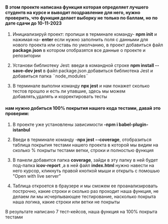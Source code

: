 #### В этом проекте написана функция которая определяет  лучшего студентв на курсе и выводит поздравление для него, нужно проверить, что функция делает выборку не только по баллам, но по дате сдачи до 10-11-2023


1. Инициализируй проект: пропиши в терминале команду- **npm init** и нажимая на- **enter** если нужно заполнить поля с данными для нового проекта или оставь по умолчанию, в проект добавиться файл **package.json** в котором отобразятся все данные о проекте и репозитории


2. Установи библиотеку Jest: введи в командной строке **npm install --save-dev jest** в файл package.json добавиться библиотека Jest и добавиться папка ¨node_modules¨


3. В терминале выполни команду **npx jest** и нам покажет сколько тестов прошло и есть ли упавшие, здесь мы можем добавлять,удалять и корректировать тесты

#### нам нужно добиться 100% покрытия нашего кода тестами, давай это проверим:
1. В проекте уже установлены зависимости **-npm i babel-plugin-istanbul**


2. Введи в терминале команду -**npx jest --coverage**, отобразиться таблица покрытия тестами нашего проекта в которой мы видим на сколько % покрыты тестами ветки, строки и полностью функция


3. В панели добавится папка **coverage**, зайди в эту папку  в ней будет под-папка **icov-report** ,а в ней файл **index.html** нужно навести на него курсор, кликнуть правой кнопкой мыши и открыть с помошью "Open with live server"


4. Таблица откроется в браузере и мы сможем ее проанализировать построчно, какие строки и сколько раз проходит наша функция, не делаем ли мы исчерпывающее тестирование, насколько покрыта наша логика, какие строки или ветки не покрыты

В результате написано 7 тест-кейсов, наша функция на 100% покрыта тестами
